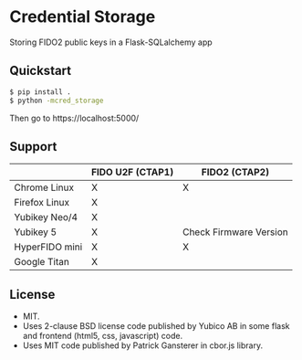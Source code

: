 Credential Storage
==================

Storing FIDO2 public keys in a Flask-SQLalchemy app

Quickstart
----------

```bash
$ pip install .
$ python -mcred_storage
```

Then go to https://localhost:5000/

Support
-------

| | FIDO U2F (CTAP1) | FIDO2 (CTAP2) |
|---|-----|--------------|
| Chrome Linux | X | X |
| Firefox Linux | X | |
| Yubikey Neo/4 | X | |
| Yubikey 5 | X | Check Firmware Version |
| HyperFIDO mini | X | X |
| Google Titan | X | |

License
-------

* MIT.
* Uses 2-clause BSD license code published by Yubico AB in some flask and frontend (html5, css, javascript) code.
* Uses MIT code published by Patrick Gansterer in cbor.js library.

